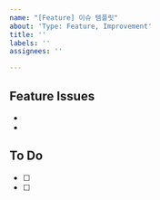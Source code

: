 ```yaml
---
name: "[Feature] 이슈 템플릿"
about: 'Type: Feature, Improvement'
title: ''
labels: ''
assignees: ''

---
```


## Feature Issues
- 
-


## To Do
- [ ]
- [ ]
